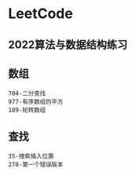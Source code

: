 # LeetCode

## 2022算法与数据结构练习

## 数组
    704-二分查找
    977-有序数组的平方
    189-轮转数组

## 查找
    35-搜索插入位置
    278-第一个错误版本
    
